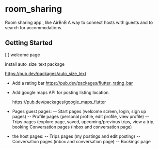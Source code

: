 # room_sharing

Room sharing app , like AirBnB
A way to connect hosts with guests and to search for accommodations.

## Getting Started
[ ] welcome page

install auto_size_text package

https://pub.dev/packages/auto_size_text

- Add a rating bar
  https://pub.dev/packages/flutter_rating_bar
  
- Add google maps API for posting listing location
  
  https://pub.dev/packages/google_maps_flutter
 

- Pages guest pages:
   -- Start pages (welcome screen, login, sign up pages)
   -- Profile pages (personal profile, edit profile, view profile)
   -- Trips pages (explore page, saved, upcoming/previous trips, view a trip, 
      booking Conversation pages (inbox and conversation page)
  
- the host pages:
  -- Trips pages (my postings and edit posting)
  -- Conversation pages (inbox and conversation page)
  -- Bookings page 
